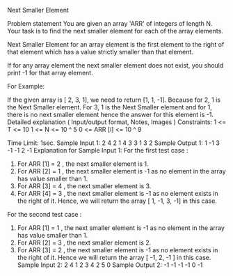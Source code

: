 Next Smaller Element

Problem statement
You are given an array 'ARR' of integers of length N. Your task is to find the next smaller element for each of the array elements.

Next Smaller Element for an array element is the first element to the right of that element which has a value strictly smaller than that element.

If for any array element the next smaller element does not exist, you should print -1 for that array element.

For Example:

If the given array is [ 2, 3, 1], we need to return [1, 1, -1]. Because for  2, 1 is the Next Smaller element. For 3, 1 is the Next Smaller element and for 1, there is no next smaller element hence the answer for this element is -1.
Detailed explanation ( Input/output format, Notes, Images )
Constraints:
1 <= T <= 10
1 <= N <= 10 ^ 5
0 <= ARR [i] <= 10 ^ 9

Time Limit: 1sec.
Sample Input 1:
2
4
2 1 4 3
3
1 3 2
Sample Output 1:
1 -1 3 -1
-1 2 -1
Explanation for Sample Input 1:
For the first test case : 
1) For ARR [1] = 2 ,  the next smaller element is 1. 
2) For ARR [2] = 1 ,  the next smaller element is -1 as no element in the array has value smaller than 1.
3) For ARR [3] = 4 ,  the next smaller element is 3.
4) For ARR [4] = 3 ,  the next smaller element is -1 as no element exists in the right of it.
Hence, we will return the array [ 1, -1, 3, -1] in this case.

For the second test case :
1) For ARR [1] = 1 ,  the next smaller element is -1 as no element in the array has value smaller than 1.
2) For ARR [2] = 3 ,  the next smaller element is 2.
3) For ARR [3] = 2 ,  the next smaller element is -1 as no element exists in the right of it.
Hence we will return the array [ -1, 2, -1 ] in this case.
Sample Input 2:
2
4
1 2 3 4
2
5 0
Sample Output 2:
-1 -1 -1 -1
 0 -1